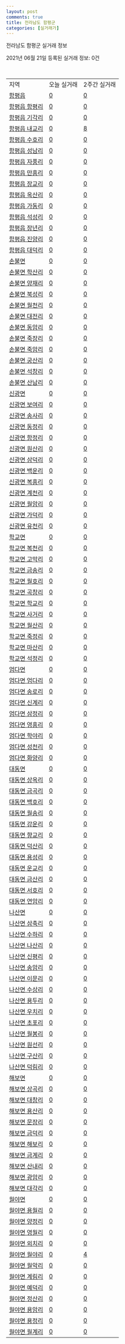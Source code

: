 ```yaml
---
layout: post
comments: true
title: 전라남도 함평군
categories: [실거래가]
---
```


전라남도 함평군 실거래 정보

2021년 06월 21일 등록된 실거래 정보: 0건

<script type="text/javascript">
  google.charts.load('current', {'packages':['corechart']});
  google.charts.setOnLoadCallback(drawChart);

  function drawChart() {
    var data = google.visualization.arrayToDataTable([['거래일', '매매', '전월세', '전매'], ['2021-05', 6, 0, 1], ['2021-06', 5, 0, 0]]);

    var options = {
      title: '최근 유형별 거래량 추이',
      legend: { position: 'bottom' }
    };

    var chart = new google.visualization.LineChart(document.getElementById('columnchart_material'));
    chart.draw(data, (options));
  }
</script>

<div id="columnchart_material" style="width: 450px; margin-left: -35px"></div>
<br>
<table class="sortable">
  <tr>
    <td>지역</td>
    <td>오늘 실거래</td>
    <td>2주간 실거래</td>
  </tr>

  
  <tr class="item">
    <td><a href="4686025000.html">함평읍</a></td>
    <td><a href="4686025000.html">0</a></td>
    <td><a href="4686025000.html">0</a></td>
  </tr>
    

  <tr class="item">
    <td><a href="4686025021.html">함평읍 함평리</a></td>
    <td><a href="4686025021.html">0</a></td>
    <td><a href="4686025021.html">0</a></td>
  </tr>
    

  <tr class="item">
    <td><a href="4686025022.html">함평읍 기각리</a></td>
    <td><a href="4686025022.html">0</a></td>
    <td><a href="4686025022.html">0</a></td>
  </tr>
    

  <tr class="item">
    <td><a href="4686025023.html">함평읍 내교리</a></td>
    <td><a href="4686025023.html">0</a></td>
    <td><a href="4686025023.html">8</a></td>
  </tr>
    

  <tr class="item">
    <td><a href="4686025024.html">함평읍 수호리</a></td>
    <td><a href="4686025024.html">0</a></td>
    <td><a href="4686025024.html">0</a></td>
  </tr>
    

  <tr class="item">
    <td><a href="4686025025.html">함평읍 성남리</a></td>
    <td><a href="4686025025.html">0</a></td>
    <td><a href="4686025025.html">0</a></td>
  </tr>
    

  <tr class="item">
    <td><a href="4686025026.html">함평읍 자풍리</a></td>
    <td><a href="4686025026.html">0</a></td>
    <td><a href="4686025026.html">0</a></td>
  </tr>
    

  <tr class="item">
    <td><a href="4686025027.html">함평읍 만흥리</a></td>
    <td><a href="4686025027.html">0</a></td>
    <td><a href="4686025027.html">0</a></td>
  </tr>
    

  <tr class="item">
    <td><a href="4686025028.html">함평읍 장교리</a></td>
    <td><a href="4686025028.html">0</a></td>
    <td><a href="4686025028.html">0</a></td>
  </tr>
    

  <tr class="item">
    <td><a href="4686025029.html">함평읍 옥산리</a></td>
    <td><a href="4686025029.html">0</a></td>
    <td><a href="4686025029.html">0</a></td>
  </tr>
    

  <tr class="item">
    <td><a href="4686025030.html">함평읍 가동리</a></td>
    <td><a href="4686025030.html">0</a></td>
    <td><a href="4686025030.html">0</a></td>
  </tr>
    

  <tr class="item">
    <td><a href="4686025031.html">함평읍 석성리</a></td>
    <td><a href="4686025031.html">0</a></td>
    <td><a href="4686025031.html">0</a></td>
  </tr>
    

  <tr class="item">
    <td><a href="4686025032.html">함평읍 장년리</a></td>
    <td><a href="4686025032.html">0</a></td>
    <td><a href="4686025032.html">0</a></td>
  </tr>
    

  <tr class="item">
    <td><a href="4686025033.html">함평읍 진양리</a></td>
    <td><a href="4686025033.html">0</a></td>
    <td><a href="4686025033.html">0</a></td>
  </tr>
    

  <tr class="item">
    <td><a href="4686025034.html">함평읍 대덕리</a></td>
    <td><a href="4686025034.html">0</a></td>
    <td><a href="4686025034.html">0</a></td>
  </tr>
    

  <tr class="item">
    <td><a href="4686031000.html">손불면</a></td>
    <td><a href="4686031000.html">0</a></td>
    <td><a href="4686031000.html">0</a></td>
  </tr>
    

  <tr class="item">
    <td><a href="4686031021.html">손불면 학산리</a></td>
    <td><a href="4686031021.html">0</a></td>
    <td><a href="4686031021.html">0</a></td>
  </tr>
    

  <tr class="item">
    <td><a href="4686031022.html">손불면 양재리</a></td>
    <td><a href="4686031022.html">0</a></td>
    <td><a href="4686031022.html">0</a></td>
  </tr>
    

  <tr class="item">
    <td><a href="4686031023.html">손불면 북성리</a></td>
    <td><a href="4686031023.html">0</a></td>
    <td><a href="4686031023.html">0</a></td>
  </tr>
    

  <tr class="item">
    <td><a href="4686031024.html">손불면 월천리</a></td>
    <td><a href="4686031024.html">0</a></td>
    <td><a href="4686031024.html">0</a></td>
  </tr>
    

  <tr class="item">
    <td><a href="4686031025.html">손불면 대전리</a></td>
    <td><a href="4686031025.html">0</a></td>
    <td><a href="4686031025.html">0</a></td>
  </tr>
    

  <tr class="item">
    <td><a href="4686031026.html">손불면 동암리</a></td>
    <td><a href="4686031026.html">0</a></td>
    <td><a href="4686031026.html">0</a></td>
  </tr>
    

  <tr class="item">
    <td><a href="4686031027.html">손불면 죽장리</a></td>
    <td><a href="4686031027.html">0</a></td>
    <td><a href="4686031027.html">0</a></td>
  </tr>
    

  <tr class="item">
    <td><a href="4686031028.html">손불면 죽암리</a></td>
    <td><a href="4686031028.html">0</a></td>
    <td><a href="4686031028.html">0</a></td>
  </tr>
    

  <tr class="item">
    <td><a href="4686031029.html">손불면 궁산리</a></td>
    <td><a href="4686031029.html">0</a></td>
    <td><a href="4686031029.html">0</a></td>
  </tr>
    

  <tr class="item">
    <td><a href="4686031030.html">손불면 석창리</a></td>
    <td><a href="4686031030.html">0</a></td>
    <td><a href="4686031030.html">0</a></td>
  </tr>
    

  <tr class="item">
    <td><a href="4686031031.html">손불면 산남리</a></td>
    <td><a href="4686031031.html">0</a></td>
    <td><a href="4686031031.html">0</a></td>
  </tr>
    

  <tr class="item">
    <td><a href="4686032000.html">신광면</a></td>
    <td><a href="4686032000.html">0</a></td>
    <td><a href="4686032000.html">0</a></td>
  </tr>
    

  <tr class="item">
    <td><a href="4686032021.html">신광면 보여리</a></td>
    <td><a href="4686032021.html">0</a></td>
    <td><a href="4686032021.html">0</a></td>
  </tr>
    

  <tr class="item">
    <td><a href="4686032022.html">신광면 송사리</a></td>
    <td><a href="4686032022.html">0</a></td>
    <td><a href="4686032022.html">0</a></td>
  </tr>
    

  <tr class="item">
    <td><a href="4686032023.html">신광면 동정리</a></td>
    <td><a href="4686032023.html">0</a></td>
    <td><a href="4686032023.html">0</a></td>
  </tr>
    

  <tr class="item">
    <td><a href="4686032024.html">신광면 함정리</a></td>
    <td><a href="4686032024.html">0</a></td>
    <td><a href="4686032024.html">0</a></td>
  </tr>
    

  <tr class="item">
    <td><a href="4686032025.html">신광면 원산리</a></td>
    <td><a href="4686032025.html">0</a></td>
    <td><a href="4686032025.html">0</a></td>
  </tr>
    

  <tr class="item">
    <td><a href="4686032026.html">신광면 삼덕리</a></td>
    <td><a href="4686032026.html">0</a></td>
    <td><a href="4686032026.html">0</a></td>
  </tr>
    

  <tr class="item">
    <td><a href="4686032027.html">신광면 백운리</a></td>
    <td><a href="4686032027.html">0</a></td>
    <td><a href="4686032027.html">0</a></td>
  </tr>
    

  <tr class="item">
    <td><a href="4686032028.html">신광면 복흥리</a></td>
    <td><a href="4686032028.html">0</a></td>
    <td><a href="4686032028.html">0</a></td>
  </tr>
    

  <tr class="item">
    <td><a href="4686032029.html">신광면 계천리</a></td>
    <td><a href="4686032029.html">0</a></td>
    <td><a href="4686032029.html">0</a></td>
  </tr>
    

  <tr class="item">
    <td><a href="4686032030.html">신광면 월암리</a></td>
    <td><a href="4686032030.html">0</a></td>
    <td><a href="4686032030.html">0</a></td>
  </tr>
    

  <tr class="item">
    <td><a href="4686032031.html">신광면 가덕리</a></td>
    <td><a href="4686032031.html">0</a></td>
    <td><a href="4686032031.html">0</a></td>
  </tr>
    

  <tr class="item">
    <td><a href="4686032032.html">신광면 유천리</a></td>
    <td><a href="4686032032.html">0</a></td>
    <td><a href="4686032032.html">0</a></td>
  </tr>
    

  <tr class="item">
    <td><a href="4686033000.html">학교면</a></td>
    <td><a href="4686033000.html">0</a></td>
    <td><a href="4686033000.html">0</a></td>
  </tr>
    

  <tr class="item">
    <td><a href="4686033021.html">학교면 복천리</a></td>
    <td><a href="4686033021.html">0</a></td>
    <td><a href="4686033021.html">0</a></td>
  </tr>
    

  <tr class="item">
    <td><a href="4686033022.html">학교면 고막리</a></td>
    <td><a href="4686033022.html">0</a></td>
    <td><a href="4686033022.html">0</a></td>
  </tr>
    

  <tr class="item">
    <td><a href="4686033023.html">학교면 금송리</a></td>
    <td><a href="4686033023.html">0</a></td>
    <td><a href="4686033023.html">0</a></td>
  </tr>
    

  <tr class="item">
    <td><a href="4686033024.html">학교면 월호리</a></td>
    <td><a href="4686033024.html">0</a></td>
    <td><a href="4686033024.html">0</a></td>
  </tr>
    

  <tr class="item">
    <td><a href="4686033025.html">학교면 곡창리</a></td>
    <td><a href="4686033025.html">0</a></td>
    <td><a href="4686033025.html">0</a></td>
  </tr>
    

  <tr class="item">
    <td><a href="4686033026.html">학교면 학교리</a></td>
    <td><a href="4686033026.html">0</a></td>
    <td><a href="4686033026.html">0</a></td>
  </tr>
    

  <tr class="item">
    <td><a href="4686033027.html">학교면 사거리</a></td>
    <td><a href="4686033027.html">0</a></td>
    <td><a href="4686033027.html">0</a></td>
  </tr>
    

  <tr class="item">
    <td><a href="4686033028.html">학교면 월산리</a></td>
    <td><a href="4686033028.html">0</a></td>
    <td><a href="4686033028.html">0</a></td>
  </tr>
    

  <tr class="item">
    <td><a href="4686033029.html">학교면 죽정리</a></td>
    <td><a href="4686033029.html">0</a></td>
    <td><a href="4686033029.html">0</a></td>
  </tr>
    

  <tr class="item">
    <td><a href="4686033030.html">학교면 마산리</a></td>
    <td><a href="4686033030.html">0</a></td>
    <td><a href="4686033030.html">0</a></td>
  </tr>
    

  <tr class="item">
    <td><a href="4686033031.html">학교면 석정리</a></td>
    <td><a href="4686033031.html">0</a></td>
    <td><a href="4686033031.html">0</a></td>
  </tr>
    

  <tr class="item">
    <td><a href="4686034000.html">엄다면</a></td>
    <td><a href="4686034000.html">0</a></td>
    <td><a href="4686034000.html">0</a></td>
  </tr>
    

  <tr class="item">
    <td><a href="4686034021.html">엄다면 엄다리</a></td>
    <td><a href="4686034021.html">0</a></td>
    <td><a href="4686034021.html">0</a></td>
  </tr>
    

  <tr class="item">
    <td><a href="4686034022.html">엄다면 송로리</a></td>
    <td><a href="4686034022.html">0</a></td>
    <td><a href="4686034022.html">0</a></td>
  </tr>
    

  <tr class="item">
    <td><a href="4686034023.html">엄다면 신계리</a></td>
    <td><a href="4686034023.html">0</a></td>
    <td><a href="4686034023.html">0</a></td>
  </tr>
    

  <tr class="item">
    <td><a href="4686034024.html">엄다면 삼정리</a></td>
    <td><a href="4686034024.html">0</a></td>
    <td><a href="4686034024.html">0</a></td>
  </tr>
    

  <tr class="item">
    <td><a href="4686034025.html">엄다면 영흥리</a></td>
    <td><a href="4686034025.html">0</a></td>
    <td><a href="4686034025.html">0</a></td>
  </tr>
    

  <tr class="item">
    <td><a href="4686034026.html">엄다면 학야리</a></td>
    <td><a href="4686034026.html">0</a></td>
    <td><a href="4686034026.html">0</a></td>
  </tr>
    

  <tr class="item">
    <td><a href="4686034027.html">엄다면 성천리</a></td>
    <td><a href="4686034027.html">0</a></td>
    <td><a href="4686034027.html">0</a></td>
  </tr>
    

  <tr class="item">
    <td><a href="4686034028.html">엄다면 화양리</a></td>
    <td><a href="4686034028.html">0</a></td>
    <td><a href="4686034028.html">0</a></td>
  </tr>
    

  <tr class="item">
    <td><a href="4686035000.html">대동면</a></td>
    <td><a href="4686035000.html">0</a></td>
    <td><a href="4686035000.html">0</a></td>
  </tr>
    

  <tr class="item">
    <td><a href="4686035021.html">대동면 상옥리</a></td>
    <td><a href="4686035021.html">0</a></td>
    <td><a href="4686035021.html">0</a></td>
  </tr>
    

  <tr class="item">
    <td><a href="4686035022.html">대동면 금곡리</a></td>
    <td><a href="4686035022.html">0</a></td>
    <td><a href="4686035022.html">0</a></td>
  </tr>
    

  <tr class="item">
    <td><a href="4686035023.html">대동면 백호리</a></td>
    <td><a href="4686035023.html">0</a></td>
    <td><a href="4686035023.html">0</a></td>
  </tr>
    

  <tr class="item">
    <td><a href="4686035024.html">대동면 월송리</a></td>
    <td><a href="4686035024.html">0</a></td>
    <td><a href="4686035024.html">0</a></td>
  </tr>
    

  <tr class="item">
    <td><a href="4686035025.html">대동면 강운리</a></td>
    <td><a href="4686035025.html">0</a></td>
    <td><a href="4686035025.html">0</a></td>
  </tr>
    

  <tr class="item">
    <td><a href="4686035026.html">대동면 향교리</a></td>
    <td><a href="4686035026.html">0</a></td>
    <td><a href="4686035026.html">0</a></td>
  </tr>
    

  <tr class="item">
    <td><a href="4686035027.html">대동면 덕산리</a></td>
    <td><a href="4686035027.html">0</a></td>
    <td><a href="4686035027.html">0</a></td>
  </tr>
    

  <tr class="item">
    <td><a href="4686035028.html">대동면 용성리</a></td>
    <td><a href="4686035028.html">0</a></td>
    <td><a href="4686035028.html">0</a></td>
  </tr>
    

  <tr class="item">
    <td><a href="4686035029.html">대동면 운교리</a></td>
    <td><a href="4686035029.html">0</a></td>
    <td><a href="4686035029.html">0</a></td>
  </tr>
    

  <tr class="item">
    <td><a href="4686035030.html">대동면 금산리</a></td>
    <td><a href="4686035030.html">0</a></td>
    <td><a href="4686035030.html">0</a></td>
  </tr>
    

  <tr class="item">
    <td><a href="4686035031.html">대동면 서호리</a></td>
    <td><a href="4686035031.html">0</a></td>
    <td><a href="4686035031.html">0</a></td>
  </tr>
    

  <tr class="item">
    <td><a href="4686035032.html">대동면 연암리</a></td>
    <td><a href="4686035032.html">0</a></td>
    <td><a href="4686035032.html">0</a></td>
  </tr>
    

  <tr class="item">
    <td><a href="4686036000.html">나산면</a></td>
    <td><a href="4686036000.html">0</a></td>
    <td><a href="4686036000.html">0</a></td>
  </tr>
    

  <tr class="item">
    <td><a href="4686036021.html">나산면 삼축리</a></td>
    <td><a href="4686036021.html">0</a></td>
    <td><a href="4686036021.html">0</a></td>
  </tr>
    

  <tr class="item">
    <td><a href="4686036022.html">나산면 수하리</a></td>
    <td><a href="4686036022.html">0</a></td>
    <td><a href="4686036022.html">0</a></td>
  </tr>
    

  <tr class="item">
    <td><a href="4686036023.html">나산면 나산리</a></td>
    <td><a href="4686036023.html">0</a></td>
    <td><a href="4686036023.html">0</a></td>
  </tr>
    

  <tr class="item">
    <td><a href="4686036024.html">나산면 신평리</a></td>
    <td><a href="4686036024.html">0</a></td>
    <td><a href="4686036024.html">0</a></td>
  </tr>
    

  <tr class="item">
    <td><a href="4686036025.html">나산면 송암리</a></td>
    <td><a href="4686036025.html">0</a></td>
    <td><a href="4686036025.html">0</a></td>
  </tr>
    

  <tr class="item">
    <td><a href="4686036026.html">나산면 이문리</a></td>
    <td><a href="4686036026.html">0</a></td>
    <td><a href="4686036026.html">0</a></td>
  </tr>
    

  <tr class="item">
    <td><a href="4686036027.html">나산면 수상리</a></td>
    <td><a href="4686036027.html">0</a></td>
    <td><a href="4686036027.html">0</a></td>
  </tr>
    

  <tr class="item">
    <td><a href="4686036028.html">나산면 용두리</a></td>
    <td><a href="4686036028.html">0</a></td>
    <td><a href="4686036028.html">0</a></td>
  </tr>
    

  <tr class="item">
    <td><a href="4686036029.html">나산면 우치리</a></td>
    <td><a href="4686036029.html">0</a></td>
    <td><a href="4686036029.html">0</a></td>
  </tr>
    

  <tr class="item">
    <td><a href="4686036030.html">나산면 초포리</a></td>
    <td><a href="4686036030.html">0</a></td>
    <td><a href="4686036030.html">0</a></td>
  </tr>
    

  <tr class="item">
    <td><a href="4686036031.html">나산면 월봉리</a></td>
    <td><a href="4686036031.html">0</a></td>
    <td><a href="4686036031.html">0</a></td>
  </tr>
    

  <tr class="item">
    <td><a href="4686036032.html">나산면 원선리</a></td>
    <td><a href="4686036032.html">0</a></td>
    <td><a href="4686036032.html">0</a></td>
  </tr>
    

  <tr class="item">
    <td><a href="4686036033.html">나산면 구산리</a></td>
    <td><a href="4686036033.html">0</a></td>
    <td><a href="4686036033.html">0</a></td>
  </tr>
    

  <tr class="item">
    <td><a href="4686036034.html">나산면 덕림리</a></td>
    <td><a href="4686036034.html">0</a></td>
    <td><a href="4686036034.html">0</a></td>
  </tr>
    

  <tr class="item">
    <td><a href="4686037000.html">해보면</a></td>
    <td><a href="4686037000.html">0</a></td>
    <td><a href="4686037000.html">0</a></td>
  </tr>
    

  <tr class="item">
    <td><a href="4686037021.html">해보면 상곡리</a></td>
    <td><a href="4686037021.html">0</a></td>
    <td><a href="4686037021.html">0</a></td>
  </tr>
    

  <tr class="item">
    <td><a href="4686037022.html">해보면 대창리</a></td>
    <td><a href="4686037022.html">0</a></td>
    <td><a href="4686037022.html">0</a></td>
  </tr>
    

  <tr class="item">
    <td><a href="4686037023.html">해보면 용산리</a></td>
    <td><a href="4686037023.html">0</a></td>
    <td><a href="4686037023.html">0</a></td>
  </tr>
    

  <tr class="item">
    <td><a href="4686037024.html">해보면 문장리</a></td>
    <td><a href="4686037024.html">0</a></td>
    <td><a href="4686037024.html">0</a></td>
  </tr>
    

  <tr class="item">
    <td><a href="4686037025.html">해보면 금덕리</a></td>
    <td><a href="4686037025.html">0</a></td>
    <td><a href="4686037025.html">0</a></td>
  </tr>
    

  <tr class="item">
    <td><a href="4686037026.html">해보면 해보리</a></td>
    <td><a href="4686037026.html">0</a></td>
    <td><a href="4686037026.html">0</a></td>
  </tr>
    

  <tr class="item">
    <td><a href="4686037027.html">해보면 금계리</a></td>
    <td><a href="4686037027.html">0</a></td>
    <td><a href="4686037027.html">0</a></td>
  </tr>
    

  <tr class="item">
    <td><a href="4686037028.html">해보면 산내리</a></td>
    <td><a href="4686037028.html">0</a></td>
    <td><a href="4686037028.html">0</a></td>
  </tr>
    

  <tr class="item">
    <td><a href="4686037029.html">해보면 광암리</a></td>
    <td><a href="4686037029.html">0</a></td>
    <td><a href="4686037029.html">0</a></td>
  </tr>
    

  <tr class="item">
    <td><a href="4686037030.html">해보면 대각리</a></td>
    <td><a href="4686037030.html">0</a></td>
    <td><a href="4686037030.html">0</a></td>
  </tr>
    

  <tr class="item">
    <td><a href="4686038000.html">월야면</a></td>
    <td><a href="4686038000.html">0</a></td>
    <td><a href="4686038000.html">0</a></td>
  </tr>
    

  <tr class="item">
    <td><a href="4686038021.html">월야면 용월리</a></td>
    <td><a href="4686038021.html">0</a></td>
    <td><a href="4686038021.html">0</a></td>
  </tr>
    

  <tr class="item">
    <td><a href="4686038022.html">월야면 양정리</a></td>
    <td><a href="4686038022.html">0</a></td>
    <td><a href="4686038022.html">0</a></td>
  </tr>
    

  <tr class="item">
    <td><a href="4686038023.html">월야면 영월리</a></td>
    <td><a href="4686038023.html">0</a></td>
    <td><a href="4686038023.html">0</a></td>
  </tr>
    

  <tr class="item">
    <td><a href="4686038024.html">월야면 외치리</a></td>
    <td><a href="4686038024.html">0</a></td>
    <td><a href="4686038024.html">0</a></td>
  </tr>
    

  <tr class="item">
    <td><a href="4686038025.html">월야면 월야리</a></td>
    <td><a href="4686038025.html">0</a></td>
    <td><a href="4686038025.html">4</a></td>
  </tr>
    

  <tr class="item">
    <td><a href="4686038026.html">월야면 월악리</a></td>
    <td><a href="4686038026.html">0</a></td>
    <td><a href="4686038026.html">0</a></td>
  </tr>
    

  <tr class="item">
    <td><a href="4686038027.html">월야면 계림리</a></td>
    <td><a href="4686038027.html">0</a></td>
    <td><a href="4686038027.html">0</a></td>
  </tr>
    

  <tr class="item">
    <td><a href="4686038028.html">월야면 예덕리</a></td>
    <td><a href="4686038028.html">0</a></td>
    <td><a href="4686038028.html">0</a></td>
  </tr>
    

  <tr class="item">
    <td><a href="4686038029.html">월야면 정산리</a></td>
    <td><a href="4686038029.html">0</a></td>
    <td><a href="4686038029.html">0</a></td>
  </tr>
    

  <tr class="item">
    <td><a href="4686038030.html">월야면 용암리</a></td>
    <td><a href="4686038030.html">0</a></td>
    <td><a href="4686038030.html">0</a></td>
  </tr>
    

  <tr class="item">
    <td><a href="4686038031.html">월야면 용정리</a></td>
    <td><a href="4686038031.html">0</a></td>
    <td><a href="4686038031.html">0</a></td>
  </tr>
    

  <tr class="item">
    <td><a href="4686038032.html">월야면 월계리</a></td>
    <td><a href="4686038032.html">0</a></td>
    <td><a href="4686038032.html">0</a></td>
  </tr>
    


</table>


    